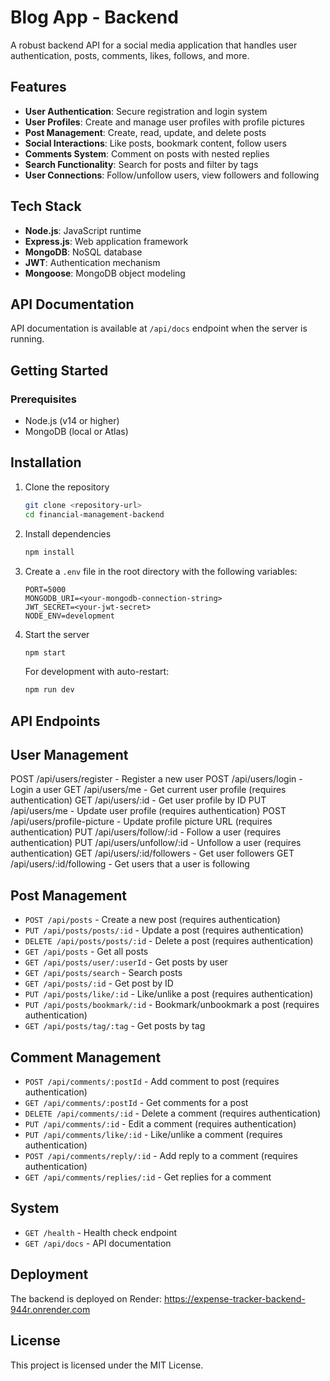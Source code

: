 # Blog App - Backend

A robust backend API for a social media application that handles user authentication, posts, comments, likes, follows, and more.

## Features

- **User Authentication**: Secure registration and login system
- **User Profiles**: Create and manage user profiles with profile pictures
- **Post Management**: Create, read, update, and delete posts
- **Social Interactions**: Like posts, bookmark content, follow users
- **Comments System**: Comment on posts with nested replies
- **Search Functionality**: Search for posts and filter by tags
- **User Connections**: Follow/unfollow users, view followers and following

## Tech Stack

- **Node.js**: JavaScript runtime
- **Express.js**: Web application framework
- **MongoDB**: NoSQL database
- **JWT**: Authentication mechanism
- **Mongoose**: MongoDB object modeling

## API Documentation

API documentation is available at `/api/docs` endpoint when the server is running.

## Getting Started

### Prerequisites

- Node.js (v14 or higher)
- MongoDB (local or Atlas)
  
## Installation

1. Clone the repository
   ```bash
   git clone <repository-url>
   cd financial-management-backend
   ```

2. Install dependencies
   ```bash
   npm install
   ```

3. Create a `.env` file in the root directory with the following variables:
   ```
   PORT=5000
   MONGODB_URI=<your-mongodb-connection-string>
   JWT_SECRET=<your-jwt-secret>
   NODE_ENV=development
   ```

4. Start the server
   ```bash
   npm start
   ```

   For development with auto-restart:
   ```bash
   npm run dev
   ```

## API Endpoints

## User Management

POST /api/users/register - Register a new user
POST /api/users/login - Login a user
GET /api/users/me - Get current user profile (requires authentication)
GET /api/users/:id - Get user profile by ID
PUT /api/users/me - Update user profile (requires authentication)
POST /api/users/profile-picture - Update profile picture URL (requires authentication)
PUT /api/users/follow/:id - Follow a user (requires authentication)
PUT /api/users/unfollow/:id - Unfollow a user (requires authentication)
GET /api/users/:id/followers - Get user followers
GET /api/users/:id/following - Get users that a user is following

## Post Management

- `POST /api/posts` - Create a new post (requires authentication)
- `PUT /api/posts/posts/:id` - Update a post (requires authentication)
- `DELETE /api/posts/posts/:id` - Delete a post (requires authentication)
- `GET /api/posts` - Get all posts
- `GET /api/posts/user/:userId` - Get posts by user
- `GET /api/posts/search` - Search posts
- `GET /api/posts/:id` - Get post by ID
- `PUT /api/posts/like/:id` - Like/unlike a post (requires authentication)
- `PUT /api/posts/bookmark/:id` - Bookmark/unbookmark a post (requires authentication)
- `GET /api/posts/tag/:tag` - Get posts by tag
  
## Comment Management

- `POST /api/comments/:postId` - Add comment to post (requires authentication)
- `GET /api/comments/:postId` - Get comments for a post
- `DELETE /api/comments/:id` - Delete a comment (requires authentication)
- `PUT /api/comments/:id` - Edit a comment (requires authentication)
- `PUT /api/comments/like/:id` - Like/unlike a comment (requires authentication)
- `POST /api/comments/reply/:id` - Add reply to a comment (requires authentication)
- `GET /api/comments/replies/:id` - Get replies for a comment
  
## System

- `GET /health` - Health check endpoint
- `GET /api/docs` - API documentation

## Deployment

The backend is deployed on Render:
https://expense-tracker-backend-944r.onrender.com

## License

This project is licensed under the MIT License.

